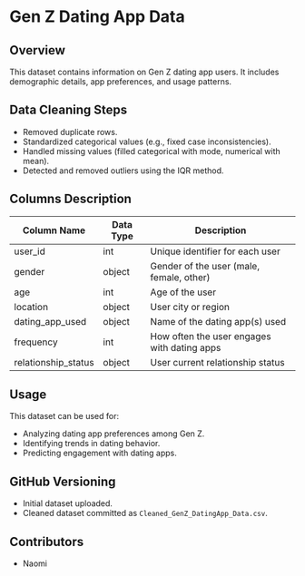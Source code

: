 # Gen Z Dating App Data

## Overview
This dataset contains information on Gen Z dating app users. It includes demographic details, app preferences, and usage patterns.

## Data Cleaning Steps
- Removed duplicate rows.
- Standardized categorical values (e.g., fixed case inconsistencies).
- Handled missing values (filled categorical with mode, numerical with mean).
- Detected and removed outliers using the IQR method.

## Columns Description
| Column Name | Data Type | Description |
|-------------|-----------|-------------|
| user_id | int | Unique identifier for each user |
| gender | object | Gender of the user (male, female, other) |
| age | int | Age of the user |
| location | object | User city or region |
| dating_app_used | object | Name of the dating app(s) used |
| frequency | int | How often the user engages with dating apps |
| relationship_status | object | User current relationship status |

## Usage
This dataset can be used for:
- Analyzing dating app preferences among Gen Z.
- Identifying trends in dating behavior.
- Predicting engagement with dating apps.

## GitHub Versioning
- Initial dataset uploaded.
- Cleaned dataset committed as `Cleaned_GenZ_DatingApp_Data.csv`.

## Contributors
- Naomi
